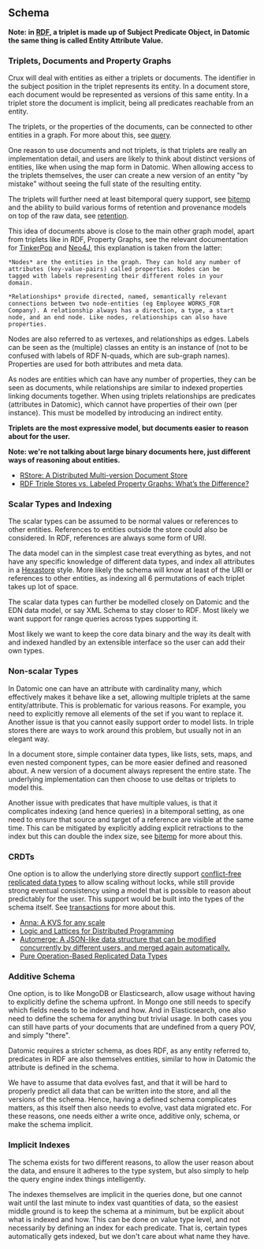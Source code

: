 ## Schema

**Note: in
[RDF](https://en.wikipedia.org/wiki/Resource_Description_Framework), a
triplet is made up of Subject Predicate Object, in Datomic the same
thing is called Entity Attribute Value.**

### Triplets, Documents and Property Graphs

Crux will deal with entities as either a triplets or documents. The
identifier in the subject position in the triplet represents its
entity. In a document store, each document would be represented as
versions of this same entity. In a triplet store the document is
implicit, being all predicates reachable from an entity.

The triplets, or the properties of the documents, can be connected to
other entities in a graph. For more about this, see
[query](query.md).

One reason to use documents and not triplets, is that triplets are
really an implementation detail, and users are likely to think about
distinct versions of entities, like when using the map form in
Datomic. When allowing access to the triplets themselves, the user can
create a new version of an entity "by mistake" without seeing the full
state of the resulting entity.

The triplets will further need at least bitemporal query support, see
[bitemp](bitemp.md) and the ability to build various forms of
retention and provenance models on top of the raw data, see
[retention](retention.md).

This idea of documents above is close to the main other graph model,
apart from triplets like in RDF, Property Graphs, see the relevant
documentation for
[TinkerPop](http://tinkerpop.apache.org/docs/current/reference/#intro)
and
[Neo4J](https://neo4j.com/developer/graph-database/#property-graph),
this explanation is taken from the latter:

    *Nodes* are the entities in the graph. They can hold any number of
    attributes (key-value-pairs) called properties. Nodes can be
    tagged with labels representing their different roles in your
    domain.

    *Relationships* provide directed, named, semantically relevant
    connections between two node-entities (eg Employee WORKS_FOR
    Company). A relationship always has a direction, a type, a start
    node, and an end node. Like nodes, relationships can also have
    properties.

Nodes are also referred to as vertexes, and relationships as
edges. Labels can be seen as the (multiple) classes an entity is an
instance of (not to be confused with labels of RDF N-quads, which are
sub-graph names). Properties are used for both attributes and meta
data.

As nodes are entities which can have any number of properties, they
can be seen as documents, while relationships are similar to indexed
properties linking documents together. When using triplets
relationships are predicates (attributes in Datomic), which cannot
have properties of their own (per instance). This must be modelled by
introducing an indirect entity.

**Triplets are the most expressive model, but documents easier to
reason about for the user.**

**Note: we're not talking about large binary documents here, just
different ways of reasoning about entities.**

+ [RStore: A Distributed Multi-version Document
  Store](https://arxiv.org/abs/1802.07693)
+ [RDF Triple Stores vs. Labeled Property Graphs: What’s the
  Difference?](https://neo4j.com/blog/rdf-triple-store-vs-labeled-property-graph-difference/)

### Scalar Types and Indexing

The scalar types can be assumed to be normal values or references to
other entities. References to entities outside the store could also be
considered. In RDF, references are always some form of URI.

The data model can in the simplest case treat everything as bytes, and
not have any specific knowledge of different data types, and index all
attributes in a
[Hexastore](https://redis.io/topics/indexes#representing-and-querying-graphs-using-an-hexastore)
style. More likely the schema will know at least of the URI or
references to other entities, as indexing all 6 permutations of each
triplet takes up lot of space.

The scalar data types can further be modelled closely on Datomic and
the EDN data model, or say XML Schema to stay closer to RDF. Most
likely we want support for range queries across types supporting it.

Most likely we want to keep the core data binary and the way its dealt
with and indexed handled by an extensible interface so the user can
add their own types.

### Non-scalar Types

In Datomic one can have an attribute with cardinality many, which
effectively makes it behave like a set, allowing multiple triplets at
the same entity/attribute. This is problematic for various
reasons. For example, you need to explicitly remove all elements of
the set if you want to replace it. Another issue is that you cannot
easily support order to model lists. In triple stores there are ways
to work around this problem, but usually not in an elegant way.

In a document store, simple container data types, like lists, sets,
maps, and even nested component types, can be more easier defined and
reasoned about. A new version of a document always represent the
entire state. The underlying implementation can then choose to use
deltas or triplets to model this.

Another issue with predicates that have multiple values, is that it
complicates indexing (and hence queries) in a bitemporal setting, as
one need to ensure that source and target of a reference are visible
at the same time. This can be mitigated by explicitly adding explicit
retractions to the index but this can double the index size, see
[bitemp](bitemp.md) for more about this.

### CRDTs

One option is to allow the underlying store directly support
[conflict-free replicated data
types](https://en.wikipedia.org/wiki/Conflict-free_replicated_data_type)
to allow scaling without locks, while still provide strong eventual
consistency using a model that is possible to reason about predictably
for the user. This support would be built into the types of the schema
itself. See [transactions](transactions.md) for more about this.

+ [Anna: A KVS for any
  scale](https://blog.acolyer.org/2018/03/27/anna-a-kvs-for-any-scale/)
+ [Logic and Lattices for Distributed
  Programming](http://db.cs.berkeley.edu/papers/socc12-blooml.pdf)
+ [Automerge: A JSON-like data structure that can be modified
  concurrently by different users, and merged again
  automatically.](https://github.com/automerge/automerge)
+ [Pure Operation-Based Replicated Data
  Types](https://arxiv.org/abs/1710.04469)

### Additive Schema

One option, is to like MongoDB or Elasticsearch, allow usage without
having to explicitly define the schema upfront. In Mongo one still
needs to specify which fields needs to be indexed and how. And in
Elasticsearch, one also need to define the schema for anything but
trivial usage. In both cases you can still have parts of your
documents that are undefined from a query POV, and simply "there".

Datomic requires a stricter schema, as does RDF, as any entity
referred to, predicates in RDF are also themselves entities, similar
to how in Datomic the attribute is defined in the schema.

We have to assume that data evolves fast, and that it will be hard to
properly predict all data that can be written into the store, and all
the versions of the schema. Hence, having a defined schema complicates
matters, as this itself then also needs to evolve, vast data migrated
etc. For these reasons, one needs either a write once, additive only,
schema, or make the schema implicit.

### Implicit Indexes

The schema exists for two different reasons, to allow the user reason
about the data, and ensure it adheres to the type system, but also
simply to help the query engine index things intelligently.

The indexes themselves are implicit in the queries done, but one
cannot wait until the last minute to index vast quantities of data, so
the easiest middle ground is to keep the schema at a minimum, but be
explicit about what is indexed and how. This can be done on value type
level, and not necessarily by defining an index for each
predicate. That is, certain types automatically gets indexed, but we
don't care about what name they have.

